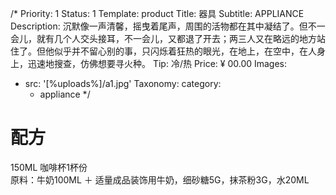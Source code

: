 /*
Priority: 1
Status: 1
Template: product
Title: 器具
Subtitle: APPLIANCE
Description: 沉默像一声清馨，摇曳着尾声，周围的活物都在其中凝结了。但不一会儿，就有几个人交头接耳，不一会儿，又都退了开去；两三人又在略远的地方站住了。但他似乎并不留心别的事，只闪烁着狂热的眼光，在地上，在空中，在人身上，迅速地搜查，仿佛想要寻火种。
Tip: 冷/热
Price: ¥ 00.00
Images:
- src: '[%uploads%]/a1.jpg'
Taxonomy:
  category: 
  - appliance
*/
<h1><span>配方</span></h1>
<p>150ML 咖啡杯1杯份<br>原料：牛奶100ML ＋ 适量成品装饰用牛奶，细砂糖5G，抹茶粉3G，水20ML</p>
